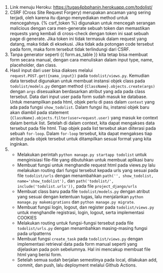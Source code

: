 1. Link menuju Heroku: https://tugas4pbphanin.herokuapp.com/todolist/ 
2. CSRF (Cross Site Request Forgery) merupakan ancaman yang sering terjadi, oleh karena itu django menyediakan method untuk mencegahnya. {% csrf_token %} digunakan untuk mencegah serangan malicious dengan cara men-generate sebuah token dan memastikan requests yang kembali di cross-check dengan token ini saat sebuah page di generate. Jika token ini tidak termasuk dalam request yang datang, maka tidak di eksekusi.
   Jika tidak ada potongan code tersebut pada form, maka form tersebut tidak terlindungi dari CSRF.
3. Tanpa generator seperti {{ form.as_table }} kita tetap bisa membuat form secara manual, dengan cara menuliskan dalam <table> input type, name, placeholder, dan class.
4. Hasil input dari user bisa diakses melalui `request.POST.get({nama_input})` pada `todolist/views.py`. Kemudian data tersebut digunakan untuk membuat instansi objek class pada `todolist/models.py` dengan method `{ClassName}.objects.create(args)` dengan `args` disesuaikan berdasarkan atribut yang ada pada class tersebut. Data dari input user pada form sudah masuk ke database. Untuk menampilkan pada html, objek perlu di pass dalam `context` yang ada pada fungsi `show_todolist`. Dalam fungsi itu, instansi objek baru akan diambil pada statement `{ClassName}.objects.filter(user=request.user)` yang masuk ke context dalam bentuk list. Setelah di dalam context, kita dapat mengakses data tersebut pada file html. Tiap objek pada list tersebut akan diiterasi pada sebuah `for-loop`. Dalam `for-loop` tersebut, kita dapat mengakses tiap atribut pada objek tersebut untuk ditampilkan sesuai format yang kita inginkan.
5. - Melakukan perintah `python manage.py startapp todolist` untuk menginisiasi file-file yang dibutuhkan untuk membuat aplikasi baru
- Membuat fungsi untuk menghandle request html pada views.py lalu melakukan routing dari fungsi tersebut kepada urls yang sesuai pada file `todolist/urls` dengan menambahkan `path('', show_todolist, name='show_todolist'),` dan `path('todolist/', include('todolist.urls')),` pada file `project_django/urls`
- Membuat class baru pada file `todolist/models.py` dengan atribut yang sesuai dengan ketentuan tugas, lalu menjalankan `python manage.py makemigrations` dan `python manage.py migrate`.
- Membuat fungsi login, logout, dan register pada `todolist/views.py` untuk menghandle registrasi, login, logout, serta implementasi COOKIES
- Melakukan routing untuk fungsi-fungsi tersebut pada file `todolist/urls.py` dengan menambahkan masing-masing fungsi pada urlpatterns
- Membuat fungsi `create_task` pada `todolist/views.py` dengan implementasi retrieval data pada form manual seperti yang dijelaskan pada poin sebelumnya. Hal ini mencakup membuat file html yang berisi form.
- Setelah semua sudah berjalan semestinya pada local, dilakukan add, commit, dan push, lalu deployment melalui Github Actions.
